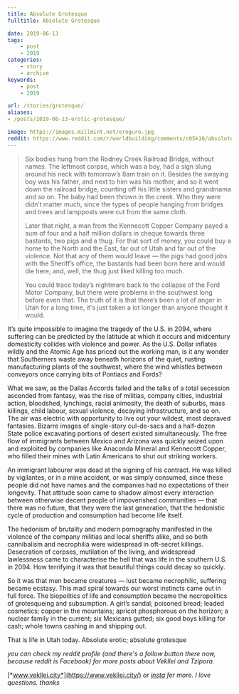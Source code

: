 ```yaml
---
title: Absolute Grotesque
fulltitle: Absolute Grotesque

date: 2019-06-13
tags:
    - post
    - 2019
categories:
    - story
    - archive
keywords:
    - post
    - 2019

url: /stories/grotesque/
aliases:
- /posts/2019-06-13-erotic-grotesque/

image: https://images.millmint.net/eroguro.jpg
reddit: https://www.reddit.com/r/worldbuilding/comments/c05k16/absolute_grotesque/
---
```


>Six bodies hung from the Rodney Creek Railroad Bridge, without names. The leftmost corpse, which was a boy, had a sign slung around his neck with tomorrow’s 8am train on it. Besides the swaying boy was his father, and next to him was his mother, and so it went down the railroad bridge, counting off his little sisters and grandmama and so on. The baby had been thrown in the creek. Who they were didn’t matter much, since the types of people hanging from bridges and trees and lampposts were cut from the same cloth.
>
>Later that night, a man from the Kennecott Copper Company payed a sum of four and a half million dollars in cheque towards three bastards, two pigs and a thug. For that sort of money, you could buy a home to the North and the East, far out of Utah and far out of the violence. Not that any of them would leave — the pigs had good jobs with the Sheriff’s office, the bastards had been born here and would die here, and, well, the thug just liked killing too much.
>
>You could trace today’s nightmare back to the collapse of the Ford Motor Company, but there were problems in the southwest long before even that. The truth of it is that there’s been a lot of anger in Utah for a long time, it's just taken a lot longer than anyone thought it would.

It’s quite impossible to imagine the tragedy of the U.S. in 2094, where suffering can be predicted by the latitude at which it occurs and midcentury domesticity collides with violence and power. As the U.S. Dollar inflates wildly and the Atomic Age has priced out the working man, is it any wonder that Southerners waste away beneath horizons of the quiet, rusting manufacturing plants of the southwest, where the wind whistles between conveyors once carrying bits of Pontiacs and Fords?

What we saw, as the Dallas Accords failed and the talks of a total secession ascended from fantasy, was the rise of militias, company cities, industrial action, bloodshed, lynchings, racial animosity, the death of suburbs, mass killings, child labour, sexual violence, decaying infrastructure, and so on. The air was electric with opportunity to live out your wildest, most depraved fantasies. Bizarre images of single-story cul-de-sacs and a half-dozen State police excavating portions of desert existed simultaneously. The free flow of immigrants between Mexico and Arizona was quickly seized upon and exploited by companies like Anaconda Mineral and Kennecott Copper, who filled their mines with Latin Americans to shut out striking workers.

An immigrant labourer was dead at the signing of his contract. He was killed by vigilantes, or in a mine accident, or was simply consumed, since these people did not have names and the companies had no expectations of their longevity. That attitude soon came to shadow almost every interaction between otherwise decent people of impoverished communities — that there was no future, that they were the last generation, that the hedonistic cycle of production and consumption had become life itself.

The hedonism of brutality and modern pornography manifested in the violence of the company militias and local sheriffs alike, and so both cannibalism and necrophilia were widespread in oft-secret killings. Desecration of corpses, mutilation of the living, and widespread lawlessness came to characterise the hell that was life in the southern U.S. in 2094. How terrifying it was that beautiful things could decay so quickly.

So it was that men became creatures — lust became necrophilic, suffering became ecstasy. This mad spiral towards our worst instincts came out in full force. The biopolitics of life and consumption became the necropolitics of grotesqueing and subsumption. A girl’s sandal; poisoned bread; leaded cosmetics; copper in the mountains; apricot phosphorous on the horizon; a nuclear family in the current; six Mexicans gutted; six good boys killing for cash; whole towns cashing in and shipping out.

That is life in Utah today. Absolute erotic; absolute grotesque

*you can check my reddit profile (and there's a follow button there now, because reddit is Facebook) for more posts about Vekllei and Tzipora.*

[*www.vekllei.city*](https://www.vekllei.city/)  *or* [*insta*](https://www.instagram.com/melon.kony/) *fer more. I love questions. thanks*

